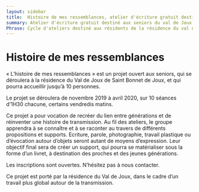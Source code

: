 ```yaml
---
layout: sidebar
title:  Histoire de mes ressemblances, atelier d'écriture gratuit destiné aux seniors du Val de Joux
summary: Atelier d'écriture gratuit destiné aux seniors du val de Joux 
Phrase: Cycle d'ateliers destiné aux résidents de la résidence du val de Joux et aux seniors extérieurs, ayant pour but la création d'un livret sur le thème de la transmission et de l'histoire familiale. 
---
```

# Histoire de mes ressemblances

« L’histoire de mes ressemblances » est un projet ouvert aux seniors, qui se déroulera à la résidence du Val de Joux de Saint Bonnet de Joux, et qui pourra accueillir jusqu’à 10 personnes. 

Le projet se déroulera de novembre 2019 à avril 2020, sur 10 séances d’1H30 chacune, certains vendredis matins. 

Ce projet a pour vocation de recréer du lien entre générations et de réinventer une histoire de transmission. Au fil des ateliers, le groupe apprendra à se connaître et à se raconter au travers de différents propositions et supports. 
Ecriture, parole, photographie, travail plastique ou d’évocation autour d’objets seront autant de moyens d’expression. Leur objectif final sera de créer un support, qui pourra se matérialiser sous la forme d’un livret, à destination des proches et des jeunes générations. 

Les inscriptions sont ouvertes. N’hésitez pas à nous contacter.

Ce projet est porté par la résidence du Val de Joux, dans le cadre d’un travail plus global autour de la transmission.
